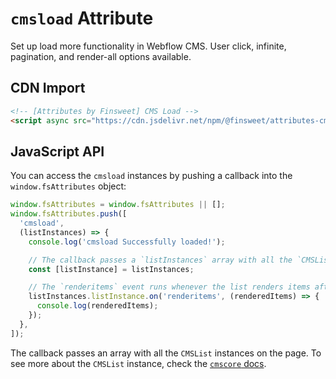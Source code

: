 # `cmsload` Attribute

Set up load more functionality in Webflow CMS. User click, infinite, pagination, and render-all options available.

## CDN Import

```html
<!-- [Attributes by Finsweet] CMS Load -->
<script async src="https://cdn.jsdelivr.net/npm/@finsweet/attributes-cmsload@1/cmsload.js"></script>
```

## JavaScript API

You can access the `cmsload` instances by pushing a callback into the `window.fsAttributes` object:

```typescript
window.fsAttributes = window.fsAttributes || [];
window.fsAttributes.push([
  'cmsload',
  (listInstances) => {
    console.log('cmsload Successfully loaded!');

    // The callback passes a `listInstances` array with all the `CMSList` instances on the page.
    const [listInstance] = listInstances;

    // The `renderitems` event runs whenever the list renders items after switching pages.
    listInstances.listInstance.on('renderitems', (renderedItems) => {
      console.log(renderedItems);
    });
  },
]);
```

The callback passes an array with all the `CMSList` instances on the page.
To see more about the `CMSList` instance, check the [`cmscore` docs](https://www.npmjs.com/package/@finsweet/attributes-cmscore).

